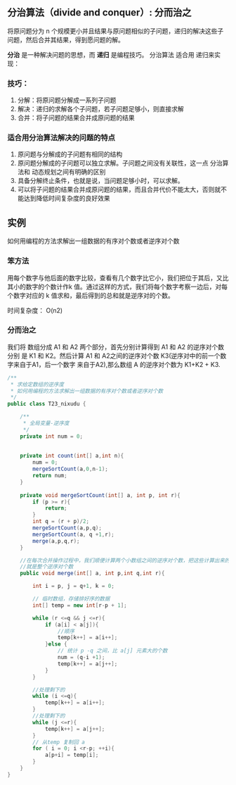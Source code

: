 ## 分治算法（divide and conquer）: 分而治之

将原问题分为 n 个规模更小并且结果与原问题相似的子问题，递归的解决这些子问题，然后合并其结果，得到愿问题的解。

**分治** 是一种解决问题的思想，而 **递归** 是编程技巧。 分治算法 适合用 递归来实现：

### 技巧：

1. 分解：将原问题分解成一系列子问题
2. 解决：递归的求解各个子问题，若子问题足够小，则直接求解
3. 合并：将子问题的结果合并成原问题的结果

### 适合用分治算法解决的问题的特点

1. 原问题与分解成的子问题有相同的结构
2. 原问题分解成的子问题可以独立求解。子问题之间没有关联性，这一点 分治算法和 动态规划之间有明确的区别
3. 具备分解终止条件，也就是说，当问题足够小时，可以求解。
4. 可以将子问题的结果合并成原问题的结果，而且合并代价不能太大，否则就不能达到降低时间复杂度的良好效果

## 实例

如何用编程的方法求解出一组数据的有序对个数或者逆序对个数

### 笨方法

用每个数字与他后面的数字比较，查看有几个数字比它小，我们把位于其后，又比其小的数字的个数计作k 值。通过这样的方式，我们将每个数字考察一边后，对每个数字对应的 k 值求和，最后得到的总和就是逆序对的个数。

时间复杂度： O(n2)

### 分而治之

我们将 数组分成 A1 和 A2 两个部分，首先分别计算得到 A1 和 A2 的逆序对个数分别 是 K1 和 K2。然后计算 A1 和 A2之间的逆序对个数  K3(逆序对中的前一个数字来自于A1，后一个数字 来自于A2),那么数组 A 的逆序对个数为 K1+K2 + K3.

```java
/**
 * 求给定数组的逆序度
 * 如何用编程的方法求解出一组数据的有序对个数或者逆序对个数
 */
public class T23_nixudu {

    /**
     * 全局变量-逆序度
     */
    private int num = 0;
    
    
    private int count(int[] a,int n){
        num = 0;
        mergeSortCount(a,0,n-1);
        return num;
    }
    
    private void mergeSortCount(int[] a, int p, int r){
        if (p >= r){
            return;
        }
        int q = (r + p)/2;
        mergeSortCount(a,p,q);
        mergeSortCount(a, q +1,r);
        merge(a,p,q,r);
    }

    //在每次合并操作过程中，我们顺便计算两个小数组之间的逆序对个数，把这些计算出来的逆序对个数求和，
    //就是整个逆序对个数
    public void merge(int[] a, int p,int q,int r){

        int i = p, j = q+1, k = 0;

        // 临时数组，存储排好序的数据
        int[] temp = new int[r-p + 1];

        while (r <=q && j <=r){
            if (a[i] < a[j]){
                //顺序
                temp[k++] = a[i++];
            }else {
                // 统计 p -q 之间，比 a[j] 元素大的个数
                num = (q-i +1);
                temp[k++] = a[j++];
            }
        }

        //处理剩下的
        while (i <=q){
            temp[k++] = a[i++];
        }
        //处理剩下的
        while (j <=r){
            temp[k++] = a[j++];
        }
        // 从temp 复制回 a
        for ( i = 0; i <r-p; ++i){
            a[p+i] = temp[i];
        }
    }
}
```

